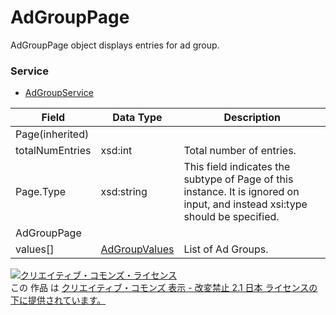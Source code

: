 # AdGroupPage
AdGroupPage object displays entries for ad group.
### Service
+ [AdGroupService](../services/AdGroupService.md)

| Field | Data Type | Description | 
|---|---|---|
| Page(inherited)|||
| totalNumEntries| xsd:int| Total number of entries. |
| Page.Type| xsd:string| This field indicates the subtype of Page of this instance. It is ignored on input, and instead xsi:type should be specified. |
| AdGroupPage|||
| values[]| <a href="./AdGroupValues.md">AdGroupValues</a>| List of Ad Groups. |
<a rel="license" href="http://creativecommons.org/licenses/by-nd/2.1/jp/"><img alt="クリエイティブ・コモンズ・ライセンス" style="border-width:0" src="https://i.creativecommons.org/l/by-nd/2.1/jp/88x31.png" /></a><br />この 作品 は <a rel="license" href="http://creativecommons.org/licenses/by-nd/2.1/jp/">クリエイティブ・コモンズ 表示 - 改変禁止 2.1 日本 ライセンスの下に提供されています。</a>
